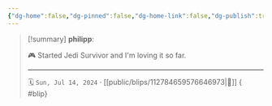 ```yaml
---
{"dg-home":false,"dg-pinned":false,"dg-home-link":false,"dg-publish":true,"type":"blip","disabled rules":["yaml-title","yaml-title-alias","file-name-heading"],"title":"philipp on mastodon @ 2024-07-14","created-date":"2024-07-14T11:42:09","id":112784659576646980,"updated-date":"2025-05-02T08:50:44","dg-path":"blips/112784659576646973.md","permalink":"/blips/112784659576646973/","dgPassFrontmatter":true}
---
```


> [!summary] **philipp**:
>
> 🎮 Started Jedi Survivor and I'm loving it so far.
> - - -
>
> 🗓️ `Sun, Jul 14, 2024` · [[public/blips/112784659576646973\|🔗]]
{ #blip}

